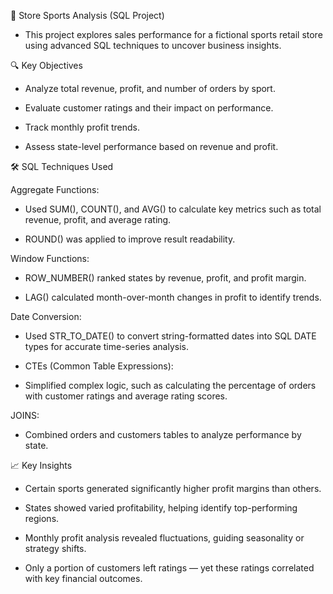 🏪 Store Sports Analysis (SQL Project)

* This project explores sales performance for a fictional sports retail store using advanced SQL techniques to uncover business insights.


🔍 Key Objectives

* Analyze total revenue, profit, and number of orders by sport.

* Evaluate customer ratings and their impact on performance.

* Track monthly profit trends.

* Assess state-level performance based on revenue and profit.

🛠️ SQL Techniques Used

Aggregate Functions:

* Used SUM(), COUNT(), and AVG() to calculate key metrics such as total revenue, profit, and average rating.

* ROUND() was applied to improve result readability.


Window Functions:

* ROW_NUMBER() ranked states by revenue, profit, and profit margin.

* LAG() calculated month-over-month changes in profit to identify trends.


Date Conversion:

* Used STR_TO_DATE() to convert string-formatted dates into SQL DATE types for accurate time-series analysis.

* CTEs (Common Table Expressions):

* Simplified complex logic, such as calculating the percentage of orders with customer ratings and average rating scores.

JOINS:

* Combined orders and customers tables to analyze performance by state.


📈 Key Insights


* Certain sports generated significantly higher profit margins than others.

* States showed varied profitability, helping identify top-performing regions.

* Monthly profit analysis revealed fluctuations, guiding seasonality or strategy shifts.

* Only a portion of customers left ratings — yet these ratings correlated with key financial outcomes.

